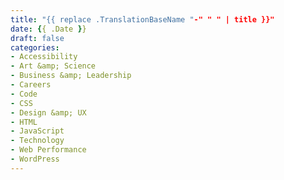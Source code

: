 ```yaml
---
title: "{{ replace .TranslationBaseName "-" " " | title }}"
date: {{ .Date }}
draft: false
categories:
- Accessibility
- Art &amp; Science
- Business &amp; Leadership
- Careers
- Code
- CSS
- Design &amp; UX
- HTML
- JavaScript
- Technology
- Web Performance
- WordPress
---
```


